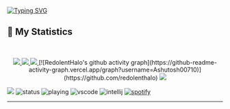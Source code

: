 [![Typing SVG](https://readme-typing-svg.demolab.com?font=Fira+Code&pause=1000&background=FF410000&width=435&lines=%22Hello+there!+%F0%9F%91%8B%22;%22I'm+RedolentHalo!%22;%22Welcome+to+my+github+profile!%22;%22I+am+developer+of+Puggu+bot%22)](https://git.io/typing-svg)
## 🔖 My Statistics
&nbsp;
<div align = "center">
<p align="center">
    <a href="https://github.com/RedolentHalo/">
        <img src="https://github-readme-stats.vercel.app/api?username=RedolentHalo&hide=issues,prs&count_private=true&show_owner=true&show_icons=true&bg_color=0d1117&title_color=ffffff&text_color=ffffff&icon_color=00ff99&hide_border=true/" />
    </a>
    <a href="https://github.com/RedolentHalo/">
        <img src="https://github-readme-stats.vercel.app/api/top-langs/?username=RedolentHalo&layout=compact&count_private=true&langs_count=8&card_width=445&bg_color=0d1117&title_color=ffffff&text_color=ffffff&icon_color=00ff99&hide_border=true/" />
    </a>
    <a href="https://github.com/RedolentHalo/">
        <img src="https://github-readme-streak-stats.herokuapp.com?user=RedolentHalo&hide_border=true&background=0D1117&currStreakLabel=FFFFFF&sideLabels=FFFFFF&currStreakNum=FFFFFF&dates=FFFFFF&sideNums=FFFFFF&fire=00ff99&ring=00ff99&stroke=FFFFFFFF)](https://git.io/streak-stats" />
    </a>
[![RedolentHalo's github activity graph](https://github-readme-activity-graph.vercel.app/graph?username=Ashutosh00710)](https://github.com/redolenthalo)
    <a href="https://open.spotify.com/user/e634z74o7ejz8fmtz4iutcrow?si=b91279d338d04680">
        <img src="https://spotify-github-profile.vercel.app/api/view?uid=e634z74o7ejz8fmtz4iutcrow&cover_image=true&theme=novatorem&bar_color=00FF99&bar_color_cover=false"/>
    </a>
</p>
  </div>

![](https://komarev.com/ghpvc/?username=RedolentHalo&style=flat-square&abbreviated=true)
![status](https://dev.discordprofiles.me/badge/status/755718159641608202?style=flat-square)
![playing](https://dev.discordprofiles.me/badge/playing/755718159641608202?style=flat-square)
![vscode](https://dev.discordprofiles.me/badge/vscode/755718159641608202?style=flat-square)
![intellij](https://dev.discordprofiles.me/badge/intellij/755718159641608202?style=flat-square)
[![spotify](https://dev.discordprofiles.me/badge/spotify/755718159641608202tyle=flat-square)](https://dev.discordprofiles.me/openspotify/755718159641608202?style=flat-square)
  
  
  ------------------------------------------  

